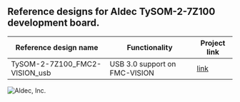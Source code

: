 ## Reference designs for Aldec TySOM-2-7Z100 development board.

|Reference design name|Functionality|Project link|
|---|---|---|
|TySOM-2-7Z100_FMC2-VISION_usb|USB 3.0 support on FMC-VISION|[link](https://github.com/aldec/TySOM-2-7Z100/tree/master/reference-designs/TySOM-2-7Z100_FMC2-VISION_usb/2022.1)|



![Aldec, Inc.](https://www.aldec.com/images/content/corporate/Corporate_Logo_Aldec_Crescent.png)


